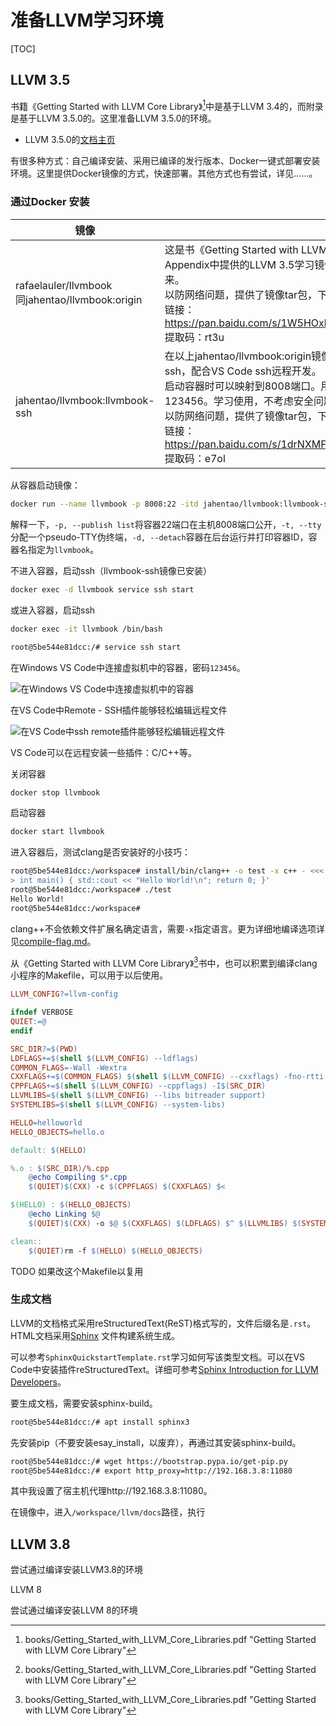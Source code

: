 # 准备LLVM学习环境

[TOC]



## LLVM 3.5

书籍《Getting Started with LLVM Core Library》[^1]中是基于LLVM 3.4的，而附录是基于LLVM 3.5.0的。这里准备LLVM 3.5.0的环境。

- LLVM 3.5.0的[文档主页](https://releases.llvm.org/3.5.0/docs/index.html)

有很多种方式：自己编译安装、采用已编译的发行版本、Docker一键式部署安装环境。这里提供Docker镜像的方式，快速部署。其他方式也有尝试，详见……。

### 通过Docker 安装

| 镜像                                               |                                                              |
| -------------------------------------------------- | ------------------------------------------------------------ |
| rafaelauler/llvmbook<br>同jahentao/llvmbook:origin | 这是书《Getting Started with LLVM Core Library》[^1] Appendix中提供的LLVM 3.5学习镜像。比较大我下载了下来。<br>以防网络问题，提供了镜像tar包，下载导入即可：<br/>链接：https://pan.baidu.com/s/1W5HOxkMC5S9b6kB7mrV1Lw <br/>提取码：rt3u |
| jahentao/llvmbook:llvmbook-ssh                     | 在以上jahentao/llvmbook:origin镜像的基础上，安装了ssh，配合VS Code ssh远程开发。<br>启动容器时可以映射到8008端口。用户名root，密码123456。学习使用，不考虑安全问题。<br>以防网络问题，提供了镜像tar包，下载导入即可：<br>链接：https://pan.baidu.com/s/1drNXMFa_7v4XD_JsiNoRVA <br/>提取码：e7ol |

从容器启动镜像：

```bash
docker run --name llvmbook -p 8008:22 -itd jahentao/llvmbook:llvmbook-ssh
```

解释一下，`-p, --publish list`将容器22端口在主机8008端口公开，`-t, --tty`分配一个pseudo-TTY伪终端，`-d, --detach`容器在后台运行并打印容器ID，容器名指定为`llvmbook`。

不进入容器，启动ssh（llvmbook-ssh镜像已安装）

```bash
docker exec -d llvmbook service ssh start
```

或进入容器，启动ssh

```bash
docker exec -it llvmbook /bin/bash
```

```bash
root@5be544e81dcc:/# service ssh start
```

在Windows VS Code中连接虚拟机中的容器，密码`123456`。

![在Windows VS Code中连接虚拟机中的容器](F:\Workspace\Git\llvm-study\images\vs_code_ssh_connect_container_in_vm.png)

在VS Code中Remote - SSH插件能够轻松编辑远程文件

![在VS Code中ssh remote插件能够轻松编辑远程文件](F:\Workspace\Git\llvm-study\images\vs_code_ssh_remote_edit_file_easyly.png)

VS Code可以在远程安装一些插件：C/C++等。

关闭容器

```bash
docker stop llvmbook
```

启动容器

```bash
docker start llvmbook
```

进入容器后，测试clang是否安装好的小技巧：

```bash
root@5be544e81dcc:/workspace# install/bin/clang++ -o test -x c++ - <<< '#include <iostream>
> int main() { std::cout << "Hello World!\n"; return 0; }'
root@5be544e81dcc:/workspace# ./test
Hello World!
root@5be544e81dcc:/workspace#
```

clang++不会依赖文件扩展名确定语言，需要`-x`指定语言。更为详细地编译选项详见[compile-flag.md](compile-flag.md)。

从《Getting Started with LLVM Core Library》[^1]书中，也可以积累到编译clang小程序的Makefile，可以用于以后使用。

```makefile
LLVM_CONFIG?=llvm-config

ifndef VERBOSE
QUIET:=@
endif

SRC_DIR?=$(PWD)
LDFLAGS+=$(shell $(LLVM_CONFIG) --ldflags)
COMMON_FLAGS=-Wall -Wextra
CXXFLAGS+=$(COMMON_FLAGS) $(shell $(LLVM_CONFIG) --cxxflags) -fno-rtti
CPPFLAGS+=$(shell $(LLVM_CONFIG) --cppflags) -I$(SRC_DIR)
LLVMLIBS=$(shell $(LLVM_CONFIG) --libs bitreader support)
SYSTEMLIBS=$(shell $(LLVM_CONFIG) --system-libs)

HELLO=helloworld
HELLO_OBJECTS=hello.o

default: $(HELLO)

%.o : $(SRC_DIR)/%.cpp
	@echo Compiling $*.cpp
	$(QUIET)$(CXX) -c $(CPPFLAGS) $(CXXFLAGS) $<

$(HELLO) : $(HELLO_OBJECTS)
	@echo Linking $@
	$(QUIET)$(CXX) -o $@ $(CXXFLAGS) $(LDFLAGS) $^ $(LLVMLIBS) $(SYSTEMLIBS)

clean::
	$(QUIET)rm -f $(HELLO) $(HELLO_OBJECTS)
```

TODO 如果改这个Makefile以复用

### 生成文档

LLVM的文档格式采用reStructuredText(ReST)格式写的，文件后缀名是`.rst`。HTML文档采用[Sphinx](http://sphinx-doc.org/) 文件构建系统生成。

可以参考`SphinxQuickstartTemplate.rst`学习如何写该类型文档。可以在VS Code中安装插件reStructuredText。详细可参考[Sphinx Introduction for LLVM Developers](https://lld.llvm.org/sphinx_intro.html)。

要生成文档，需要安装sphinx-build。

```bash
root@5be544e81dcc:/# apt install sphinx3
```

先安装pip（不要安装esay_install，以废弃），再通过其安装sphinx-build。

```bash
root@5be544e81dcc:/# wget https://bootstrap.pypa.io/get-pip.py
root@5be544e81dcc:/# export http_proxy=http://192.168.3.8:11080
```

其中我设置了宿主机代理http://192.168.3.8:11080。

在镜像中，进入`/workspace/llvm/docs`路径，执行



[^1]: books/Getting_Started_with_LLVM_Core_Libraries.pdf	"Getting Started with LLVM Core Library"

## LLVM 3.8

尝试通过编译安装LLVM3.8的环境



LLVM 8

尝试通过编译安装LLVM 8的环境